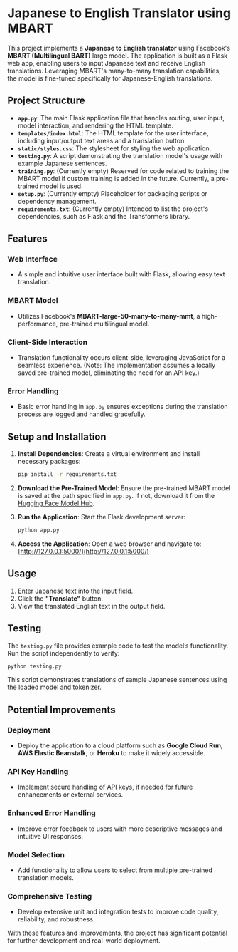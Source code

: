 # Japanese to English Translator using MBART

This project implements a **Japanese to English translator** using Facebook's **MBART (Multilingual BART)** large model. The application is built as a Flask web app, enabling users to input Japanese text and receive English translations. Leveraging MBART's many-to-many translation capabilities, the model is fine-tuned specifically for Japanese-English translations.

## Project Structure

- **`app.py`**: The main Flask application file that handles routing, user input, model interaction, and rendering the HTML template.
- **`templates/index.html`**: The HTML template for the user interface, including input/output text areas and a translation button.
- **`static/styles.css`**: The stylesheet for styling the web application.
- **`testing.py`**: A script demonstrating the translation model's usage with example Japanese sentences.
- **`training.py`**: (Currently empty) Reserved for code related to training the MBART model if custom training is added in the future. Currently, a pre-trained model is used.
- **`setup.py`**: (Currently empty) Placeholder for packaging scripts or dependency management.
- **`requirements.txt`**: (Currently empty) Intended to list the project's dependencies, such as Flask and the Transformers library.

## Features

### Web Interface
- A simple and intuitive user interface built with Flask, allowing easy text translation.

### MBART Model
- Utilizes Facebook's **MBART-large-50-many-to-many-mmt**, a high-performance, pre-trained multilingual model.

### Client-Side Interaction
- Translation functionality occurs client-side, leveraging JavaScript for a seamless experience. (Note: The implementation assumes a locally saved pre-trained model, eliminating the need for an API key.)

### Error Handling
- Basic error handling in `app.py` ensures exceptions during the translation process are logged and handled gracefully.

## Setup and Installation

1. **Install Dependencies**:
   Create a virtual environment and install necessary packages:
   ```bash
   pip install -r requirements.txt
   ```

2. **Download the Pre-Trained Model**:
   Ensure the pre-trained MBART model is saved at the path specified in `app.py`. If not, download it from the [Hugging Face Model Hub](https://huggingface.co/Nishur/jap_to_eng/tree/main). 

3. **Run the Application**:
   Start the Flask development server:
   ```bash
   python app.py
   ```

4. **Access the Application**:
   Open a web browser and navigate to:
   [http://127.0.0.1:5000/](http://127.0.0.1:5000/)

## Usage

1. Enter Japanese text into the input field.
2. Click the **"Translate"** button.
3. View the translated English text in the output field.

## Testing

The `testing.py` file provides example code to test the model’s functionality. Run the script independently to verify:
```bash
python testing.py
```
This script demonstrates translations of sample Japanese sentences using the loaded model and tokenizer.

## Potential Improvements

### Deployment
- Deploy the application to a cloud platform such as **Google Cloud Run**, **AWS Elastic Beanstalk**, or **Heroku** to make it widely accessible.

### API Key Handling
- Implement secure handling of API keys, if needed for future enhancements or external services.

### Enhanced Error Handling
- Improve error feedback to users with more descriptive messages and intuitive UI responses.

### Model Selection
- Add functionality to allow users to select from multiple pre-trained translation models.

### Comprehensive Testing
- Develop extensive unit and integration tests to improve code quality, reliability, and robustness.

With these features and improvements, the project has significant potential for further development and real-world deployment.

